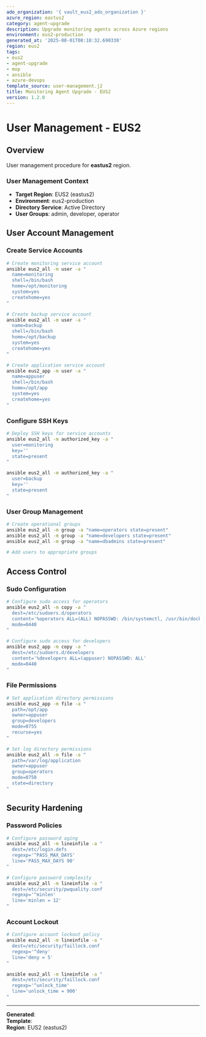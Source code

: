 ```yaml
---
ado_organization: '{ vault_eus2_ado_organization }'
azure_region: eastus2
category: agent-upgrade
description: Upgrade monitoring agents across Azure regions
environment: eus2-production
generated_at: '2025-08-01T08:18:32.690338'
region: eus2
tags:
- eus2
- agent-upgrade
- mop
- ansible
- azure-devops
template_source: user-management.j2
title: Monitoring Agent Upgrade - EUS2
version: 1.2.0
---
```



# User Management - EUS2

## Overview

User management procedure for **eastus2** region.

### User Management Context

- **Target Region**: EUS2 (eastus2)
- **Environment**: eus2-production
- **Directory Service**: Active Directory
- **User Groups**: admin, developer, operator

## User Account Management

### Create Service Accounts
```bash
# Create monitoring service account
ansible eus2_all -m user -a "
  name=monitoring
  shell=/bin/bash
  home=/opt/monitoring
  system=yes
  createhome=yes
"

# Create backup service account
ansible eus2_all -m user -a "
  name=backup
  shell=/bin/bash
  home=/opt/backup
  system=yes
  createhome=yes
"

# Create application service account
ansible eus2_app -m user -a "
  name=appuser
  shell=/bin/bash
  home=/opt/app
  system=yes
  createhome=yes
"
```

### Configure SSH Keys
```bash
# Deploy SSH keys for service accounts
ansible eus2_all -m authorized_key -a "
  user=monitoring
  key=''
  state=present
"

ansible eus2_all -m authorized_key -a "
  user=backup
  key=''
  state=present
"
```

### User Group Management
```bash
# Create operational groups
ansible eus2_all -m group -a "name=operators state=present"
ansible eus2_all -m group -a "name=developers state=present"
ansible eus2_all -m group -a "name=dbadmins state=present"

# Add users to appropriate groups
```

## Access Control

### Sudo Configuration
```bash
# Configure sudo access for operators
ansible eus2_all -m copy -a "
  dest=/etc/sudoers.d/operators
  content='%operators ALL=(ALL) NOPASSWD: /bin/systemctl, /usr/bin/docker'
  mode=0440
"

# Configure sudo access for developers
ansible eus2_app -m copy -a "
  dest=/etc/sudoers.d/developers
  content='%developers ALL=(appuser) NOPASSWD: ALL'
  mode=0440
"
```

### File Permissions
```bash
# Set application directory permissions
ansible eus2_app -m file -a "
  path=/opt/app
  owner=appuser
  group=developers
  mode=0755
  recurse=yes
"

# Set log directory permissions
ansible eus2_all -m file -a "
  path=/var/log/application
  owner=appuser
  group=operators
  mode=0750
  state=directory
"
```

## Security Hardening

### Password Policies
```bash
# Configure password aging
ansible eus2_all -m lineinfile -a "
  dest=/etc/login.defs
  regexp='^PASS_MAX_DAYS'
  line='PASS_MAX_DAYS 90'
"

# Configure password complexity
ansible eus2_all -m lineinfile -a "
  dest=/etc/security/pwquality.conf
  regexp='^minlen'
  line='minlen = 12'
"
```

### Account Lockout
```bash
# Configure account lockout policy
ansible eus2_all -m lineinfile -a "
  dest=/etc/security/faillock.conf
  regexp='^deny'
  line='deny = 5'
"

ansible eus2_all -m lineinfile -a "
  dest=/etc/security/faillock.conf
  regexp='^unlock_time'
  line='unlock_time = 900'
"
```

---

**Generated**:   
**Template**:   
**Region**: EUS2 (eastus2)